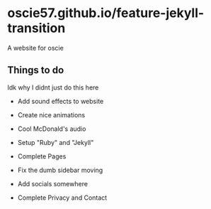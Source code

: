 # oscie57.github.io/feature-jekyll-transition
A website for oscie

## Things to do
Idk why I didnt just do this here


- Add sound effects to website

- Create nice animations

- Cool McDonald's audio

- Setup "Ruby" and "Jekyll"

- Complete Pages

- Fix the dumb sidebar moving

- Add socials somewhere

- Complete Privacy and Contact
